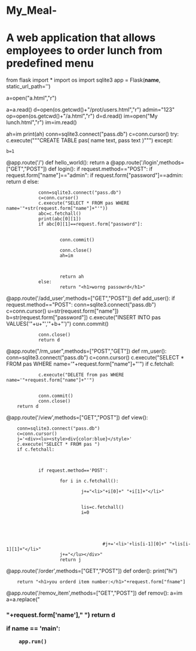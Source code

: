 # My_Meal-
# A web application that allows employees to order lunch from predefined menu

from flask import *
import os
import sqlite3
app = Flask(__name__, static_url_path='')

a=open("a.html","r")

a=a.read()
d=open(os.getcwd()+"/prot/users.html","r")
admin="123"
op=open(os.getcwd()+"/a.html","r")
d=d.read()
im=open("My lunch.html","r")
im=im.read()

ah=im
print(ah)
conn=sqlite3.connect("pass.db")
c=conn.cursor()
try:
	c.execute("""CREATE TABLE pas(
         name text,
          pass text
          )""")
except:
	
	b=1


@app.route('/')
def hello_world():
   return a
@app.route('/login',methods=["GET","POST"])
def login():
   if request.method=="POST":
      if request.form["name"]=="admin":
         if request.form["password"]==admin:
            return d
      else:
              
              
              
                conn=sqlite3.connect("pass.db")
                c=conn.cursor()
                c.execute("SELECT * FROM pas WHERE name='"+str(request.form["name"]+"'"))
                abc=c.fetchall()
                print(abc[0][1])
                if abc[0][1]==request.form["password"]:
                        
                        
                        conn.commit()

                        conn.close()
                        ah=im
                       
                        
                        
                        return ah
                else:
                        return "<h1>worng passowrd</h1>"
@app.route('/add_user',methods=["GET","POST"])
def add_user():
   if request.method=="POST":
                conn=sqlite3.connect("pass.db")
                c=conn.cursor()
                u=str(request.form["name"])
                b=str(request.form["password"])
                c.execute("INSERT INTO pas VALUES('"+u+"','"+b+"')")
                conn.commit()

                conn.close()
                return d

@app.route("/rm_user",methods=["POST","GET"])
def rm_user():
        conn=sqlite3.connect("pass.db")
        c=conn.cursor()
        c.execute("SELECT * FROM pas WHERE name='"+request.form["name"]+"'")
        if c.fetchall:
                        
                c.execute("DELETE from pas WHERE name='"+request.form["name"]+"'")
                           
                            
                conn.commit()
                conn.close()
        return d
        
@app.route('/view',methods=["GET","POST"])
def view():
        
                
        conn=sqlite3.connect("pass.db")
        c=conn.cursor()
        j='<div><lu><style>div{color:blue}</style>'
        c.execute("SELECT * FROM pas ")
        if c.fetchall:
                        
                         
                         
                if request.method=='POST':
                        
                        for i in c.fetchall():

                                j+="<li>"+i[0]+" "+i[1]+"</li>"
                                
                                    
                                lis=c.fetchall()
                                i=0
                        
                                    
                                    
                                    
                                        
                                        #j+='<li>'+lis[i-1][0]+" "+lis[i-1][1]+"</li>"
                        j+="</lu></div>"
                        return j

@app.route('/order',methods=["GET","POST"])
def order():
        print("hi")
        
        return "<h1>you orderd item number:</h1>"+request.form["fname"]
@app.route('/remov_item',methods=["GET","POST"])
def remov():
        a=im
        a=a.replace("<h3>"+request.form['name']," ")
        return d
        
                  
if __name__ == '__main__':
        
        app.run()
